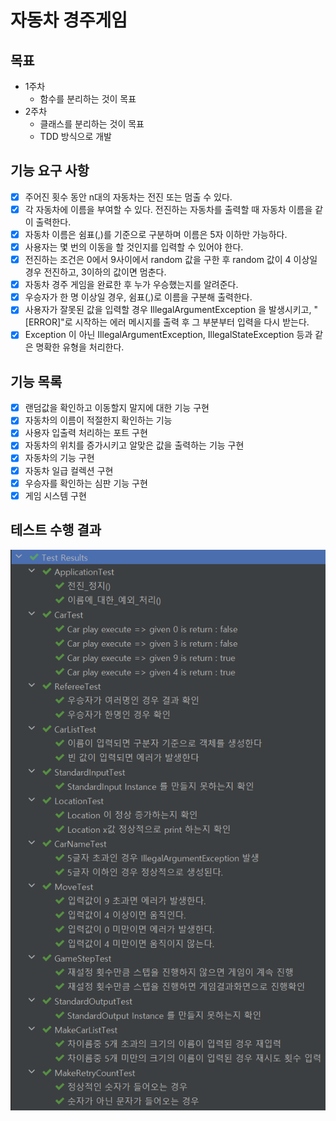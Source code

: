 # 자동차 경주게임

## 목표
- 1주차
  - 함수를 분리하는 것이 목표
- 2주차
  - 클래스를 분리하는 것이 목표
  - TDD 방식으로 개발

## 기능 요구 사항
- [x] 주어진 횟수 동안 n대의 자동차는 전진 또는 멈출 수 있다.
- [x] 각 자동차에 이름을 부여할 수 있다. 전진하는 자동차를 출력할 때 자동차 이름을 같이 출력한다.
- [x] 자동차 이름은 쉼표(,)를 기준으로 구분하며 이름은 5자 이하만 가능하다.
- [x] 사용자는 몇 번의 이동을 할 것인지를 입력할 수 있어야 한다.
- [x] 전진하는 조건은 0에서 9사이에서 random 값을 구한 후 random 값이 4 이상일 경우 전진하고, 3이하의 값이면 멈춘다.
- [x] 자동차 경주 게임을 완료한 후 누가 우승했는지를 알려준다.
- [x] 우승자가 한 명 이상일 경우, 쉼표(,)로 이름을 구분해 출력한다.
- [x] 사용자가 잘못된 값을 입력할 경우 IllegalArgumentException 을 발생시키고, "[ERROR]"로 시작하는 에러 메시지를 출력 후 그 부분부터 입력을 다시 받는다.
- [x] Exception 이 아닌 IllegalArgumentException, IllegalStateException 등과 같은 명확한 유형을 처리한다.

## 기능 목록
- [x] 랜덤값을 확인하고 이동할지 말지에 대한 기능 구현
- [x] 자동차의 이름이 적절한지 확인하는 기능
- [x] 사용자 입출력 처리하는 포트 구현
- [x] 자동차의 위치를 증가시키고 알맞은 값을 출력하는 기능 구현
- [x] 자동차의 기능 구현
- [x] 자동차 일급 컬렉션 구현
- [x] 우승자를 확인하는 심판 기능 구현
- [x] 게임 시스템 구현

## 테스트 수행 결과
![테스트 수행 결과](test_result.png)